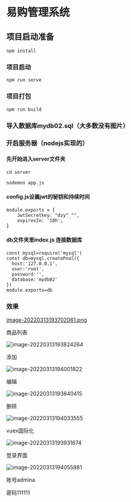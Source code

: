 # 易购管理系统

## 项目启动准备
```
npm install
```

### 项目启动
```
npm run serve
```

### 项目打包
```
npm run build
```

### 导入数据库mydb02.sql（大多数没有图片）

### 开启服务器（nodejs实现的）

#### 先开始进入server文件夹

```
cd server
```

```
nodemon app.js
```

#### config.js设置jwt的秘钥和持续时间

```
module.exports = {
    JwtSecretkey: "dzy^_^",
    expiresIn: '10h',
}
```

#### db文件夹里index.js 连接数据库

```
const mysql=require('mysql')
const db=mysql.createPool({
  host:'127.0.0.1',
  user:'root',
  password:'',
  database:'mydb02'
})
module.exports=db
```



### 效果

[image-20220313193702061.png](https://gitee.com/user1542043226/ego/blob/master/image-20220313193702061.png)

商品列表

![image-20220313193824264](https://gitee.com/user1542043226/ego/blob/master/image-20220313193824264.png)

添加

![image-20220313194001822](https://gitee.com/user1542043226/ego/blob/master/image-20220313194001822.png)

编辑

![image-20220313193840415](https://gitee.com/user1542043226/ego/blob/master/image-20220313193840415.png)

删除

![image-20220313194033555](https://gitee.com/user1542043226/ego/blob/master/image-20220313194033555.png)

vuex国际化

![image-20220313193931674](https://gitee.com/user1542043226/ego/blob/master/image-20220313193931674.png)

登录界面

![image-20220313194055861](https://gitee.com/user1542043226/ego/blob/master/image-20220313194055861.png)

账号admina

密码111111
